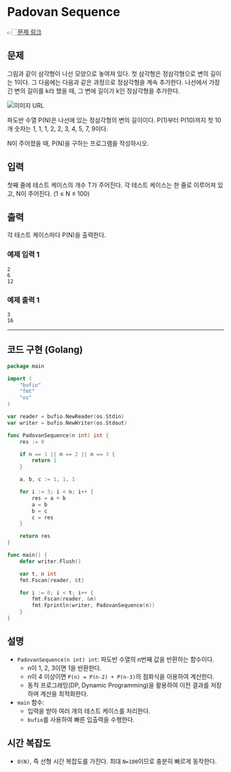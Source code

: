 # Padovan Sequence
👉🏻[문제 링크](https://www.acmicpc.net/problem/9461)

## 문제
그림과 같이 삼각형이 나선 모양으로 놓여져 있다. 첫 삼각형은 정삼각형으로 변의 길이는 1이다. 그 다음에는 다음과 같은 과정으로 정삼각형을 계속 추가한다. 나선에서 가장 긴 변의 길이를 k라 했을 때, 그 변에 길이가 k인 정삼각형을 추가한다.

![이미지 URL](https://www.acmicpc.net/upload/images/pandovan.png)

파도반 수열 P(N)은 나선에 있는 정삼각형의 변의 길이이다. P(1)부터 P(10)까지 첫 10개 숫자는 1, 1, 1, 2, 2, 3, 4, 5, 7, 9이다.

N이 주어졌을 때, P(N)을 구하는 프로그램을 작성하시오.

## 입력
첫째 줄에 테스트 케이스의 개수 T가 주어진다. 각 테스트 케이스는 한 줄로 이루어져 있고, N이 주어진다. (1 ≤ N ≤ 100)

## 출력
각 테스트 케이스마다 P(N)을 출력한다.

### 예제 입력 1
```
2
6
12
```

### 예제 출력 1
```
3
16
```

---

## 코드 구현 (Golang)
```go
package main

import (
	"bufio"
	"fmt"
	"os"
)

var reader = bufio.NewReader(os.Stdin)
var writer = bufio.NewWriter(os.Stdout)

func PadovanSequence(n int) int {
	res := 0

	if n == 1 || n == 2 || n == 3 {
		return 1
	}

	a, b, c := 1, 1, 1

	for i := 3; i < n; i++ {
		res = a + b
		a = b
		b = c
		c = res
	}

	return res
}

func main() {
	defer writer.Flush()

	var t, n int
	fmt.Fscan(reader, &t)

	for i := 0; i < t; i++ {
		fmt.Fscan(reader, &n)
		fmt.Fprintln(writer, PadovanSequence(n))
	}
}
```

## 설명
- `PadovanSequence(n int) int`: 파도반 수열의 n번째 값을 반환하는 함수이다.
  - n이 1, 2, 3이면 1을 반환한다.
  - n이 4 이상이면 `P(n) = P(n-2) + P(n-3)`의 점화식을 이용하여 계산한다.
  - 동적 프로그래밍(DP, Dynamic Programming)을 활용하여 이전 결과를 저장하며 계산을 최적화한다.
- `main` 함수:
  - 입력을 받아 여러 개의 테스트 케이스를 처리한다.
  - `bufio`를 사용하여 빠른 입출력을 수행한다.

## 시간 복잡도
- `O(N)`, 즉 선형 시간 복잡도를 가진다. 최대 `N=100`이므로 충분히 빠르게 동작한다.

